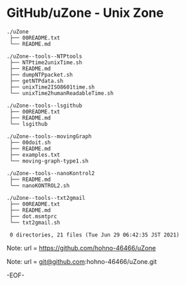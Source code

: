 # GitHub/uZone - Unix Zone

    ./uZone
     ├── 00README.txt
     └── README.md

    ./uZone--tools--NTPtools
     ├── NTPtime2unixTime.sh
     ├── README.md
     ├── dumpNTPpacket.sh
     ├── getNTPdata.sh
     ├── unixTime2ISO8601time.sh
     └── unixTime2humanReadableTime.sh

    ./uZone--tools--lsgithub
     ├── 00README.txt
     ├── README.md
     └── lsgithub

    ./uZone--tools--movingGraph
     ├── 00doit.sh
     ├── README.md
     ├── examples.txt
     └── moving-graph-type1.sh

    ./uZone--tools--nanoKontrol2
     ├── README.md
     └── nanoKONTROL2.sh

    ./uZone--tools--txt2gmail
     ├── 00README.txt
     ├── README.md
     ├── dot.msmtprc
     └── txt2gmail.sh
      
     0 directories, 21 files (Tue Jun 29 06:42:35 JST 2021)

<!---
====

## Overview

uZone中のフォルダ/ファイルについての一般的な情報提供する．

Providing general information for the files and folders in the "uZone".

## Description

See 00README.txt

## Requirement

none.

## Usage

none.

## Installation

none.

## References

none.

## Licence

undefined.

## Author

[hohno-46466](https://github.com/hohno-46466) (@hohno_at_kuimc)

Thu Apr  9 14:57:40 JST 2020

# See Also

See also 00README.txt, if prepared.
-->

Note: 	url = https://github.com/hohno-46466/uZone

Note:   url = git@github.com:hohno-46466/uZone.git

-EOF-
